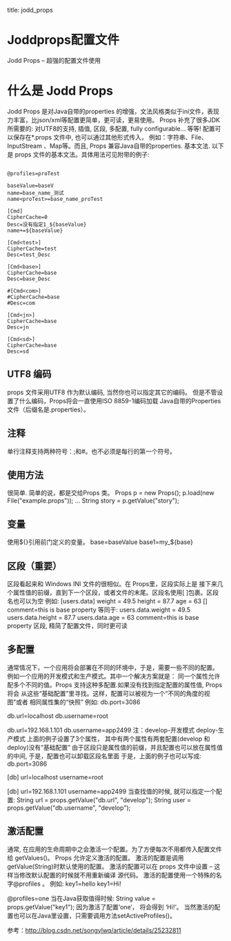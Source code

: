 title: jodd_props 

#  Joddprops配置文件 

Jodd Props – 超强的配置文件使用

#  什么是 Jodd Props 

Jodd Props 是对Java自带的properties 的增强，文法风格类似于ini文件，表现力丰富，比json/xml等配置更简单，更可读，更易使用。
Props 补充了很多JDK所需要的: 
对UTF8的支持, 插值, 区段, 多配置, fully configurable… 等等! 
配置可以保存在*.props 文件中, 也可以通过其他形式传入， 
例如：字符串、File、InputStream 、Map等。而且, Props 兼容Java自带的properties.
基本文法.
以下是 props 文件的基本文法。具体用法可见附带的例子:
```

@profiles=proTest

baseValue=baseV
name=base_name_测试
name<proTest>=base_name_proTest

[Cmd]
CipherCache=0
Desc=没有指定1_${baseValue}
name+=${baseValue}

[Cmd<test>]
CipherCache=test
Desc=test_Desc

[Cmd<base>]
CipherCache=base
Desc=base_Desc

#[Cmd<com>]
#CipherCache=base
#Desc=com

[Cmd<jn>]
CipherCache=base
Desc=jn

[Cmd<sd>]
CipherCache=base
Desc=sd

```
##  UTF8 编码 

props 文件采用UTF8 作为默认编码, 当然你也可以指定其它的编码。 但是不管设置了什么编码，Props将会一直使用ISO 8859-1编码加载 Java自带的Properties文件（后缀名是.properties）。
##  注释 

单行注释支持两种符号：;和#。也不必须是每行的第一个符号。
##  使用方法 

很简单. 简单的说，都是交给Props 类。
Props p = new Props();
p.load(new File("example.props"));
...
String story = p.getValue("story");
##  变量 
使用${}引用前门定义的变量。
base=baseValue
base1=my_${base}
##  区段（重要） 

区段看起来和 Windows INI 文件的很相似。在 Props里，区段实际上是 接下来几个属性值的前缀，直到下一个区段，或者文件的末尾。区段名使用[ ]包裹。区段名也可以为空
例如:
[users.data]
weight = 49.5
height = 87.7
age = 63
[]
comment=this is base property
等同于:
users.data.weight = 49.5
users.data.height = 87.7
users.data.age = 63
comment=this is base property
区段, 精简了配置文件，同时更可读
##  多配置 

通常情况下，一个应用将会部署在不同的环境中，于是，需要一些不同的配置。 例如一个应用的开发模式和生产模式。其中一个解决方案就是： 
同一个属性允许配多个不同的值。Props 支持这种多配置.如果没有找到指定配置的属性值, Props 将会 从这些“基础配置”里寻找。这样，配置可以被视为一个“不同的角度的视图”或者 
相同属性集的“快照”
例如:
db.port=3086

db.url<develop>=localhost
db.username<develop>=root

db.url<deploy>=192.168.1.101
db.username<deploy>=app2499
注：develop-开发模式 deploy-生产模式 
上面的例子设置了3个属性， 其中有两个属性有两套配置(develop 和 deploy)没有“基础配置”
由于区段只是属性值的前缀，并且配置也可以放在属性值的中间, 于是，配置也可以卸载区段名里面 
于是，上面的例子也可以写成:
db.port=3086

[db<develop>]
url=localhost
username=root

[db<deploy>]
url=192.168.1.101
username=app2499
当查找值的时候, 就可以指定一个配置:
String url = props.getValue("db.url", "develop");
String user = props.getValue("db.username", "develop");
##  激活配置 

通常, 在应用的生命周期中之会激活一个配置。为了方便每次不用都传入配置文件 
给 getValues()。 Props 允许定义激活的配置。
激活的配置是调用getValue(String)时默认使用的配置。
激活的配置可以在 props 文件中设置 – 这样当修改默认配置的时候就不用重新编译 
源代码。 激活的配置使用一个特殊的名字@profiles 。 
例如:
key1=hello
key1<one>=Hi!

@profiles=one
当在Java获取值得时候:
String value = props.getValue("key1");
因为激活了配置’one‘， 将会得到 ‘Hi!‘。
当然激活的配置也可以在Java里设置，只需要调用方法setActiveProfiles()。


参考：http://blog.csdn.net/songylwq/article/details/25232811